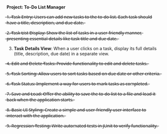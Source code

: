 **Project: To-Do List Manager**

 ̶1̶.̶ ̶*̶*̶T̶a̶s̶k̶ ̶E̶n̶t̶r̶y̶*̶*̶:̶ ̶U̶s̶e̶r̶s̶ ̶c̶a̶n̶ ̶a̶d̶d̶ ̶n̶e̶w̶ ̶t̶a̶s̶k̶s̶ ̶t̶o̶ ̶t̶h̶e̶ ̶t̶o̶-̶d̶o̶ ̶l̶i̶s̶t̶.̶ ̶E̶a̶c̶h̶ ̶t̶a̶s̶k̶ ̶s̶h̶o̶u̶l̶d̶ ̶h̶a̶v̶e̶ ̶a̶ ̶t̶i̶t̶l̶e̶,̶ ̶d̶e̶s̶c̶r̶i̶p̶t̶i̶o̶n̶,̶ ̶a̶n̶d̶ ̶d̶u̶e̶ ̶d̶a̶t̶e̶.̶

 ̶2̶.̶ ̶*̶*̶T̶a̶s̶k̶ ̶L̶i̶s̶t̶ ̶D̶i̶s̶p̶l̶a̶y̶*̶*̶:̶ ̶S̶h̶o̶w̶ ̶t̶h̶e̶ ̶l̶i̶s̶t̶ ̶o̶f̶ ̶t̶a̶s̶k̶s̶ ̶i̶n̶ ̶a̶ ̶u̶s̶e̶r̶-̶f̶r̶i̶e̶n̶d̶l̶y̶ ̶m̶a̶n̶n̶e̶r̶,̶ ̶p̶r̶e̶s̶e̶n̶t̶i̶n̶g̶ ̶e̶s̶s̶e̶n̶t̶i̶a̶l̶ ̶d̶e̶t̶a̶i̶l̶s̶ ̶l̶i̶k̶e̶ ̶t̶a̶s̶k̶ ̶t̶i̶t̶l̶e̶
̶a̶n̶d̶ ̶d̶u̶e̶ ̶d̶a̶t̶e̶.̶

3. **Task Details View**: When a user clicks on a task, display its full details (title, description, due date) in a
separate view.

 ̶4̶.̶ ̶*̶*̶E̶d̶i̶t̶ ̶a̶n̶d̶ ̶D̶e̶l̶e̶t̶e̶ ̶T̶a̶s̶k̶s̶*̶*̶:̶ ̶P̶r̶o̶v̶i̶d̶e̶ ̶f̶u̶n̶c̶t̶i̶o̶n̶a̶l̶i̶t̶y̶ ̶t̶o̶ ̶e̶d̶i̶t̶ ̶a̶n̶d̶ ̶d̶e̶l̶e̶t̶e̶ ̶t̶a̶s̶k̶s̶.̶

 ̶5̶.̶ ̶*̶*̶T̶a̶s̶k̶ ̶S̶o̶r̶t̶i̶n̶g̶*̶*̶:̶ ̶A̶l̶l̶o̶w̶ ̶u̶s̶e̶r̶s̶ ̶t̶o̶ ̶s̶o̶r̶t̶ ̶t̶a̶s̶k̶s̶ ̶b̶a̶s̶e̶d̶ ̶o̶n̶ ̶d̶u̶e̶ ̶d̶a̶t̶e̶ ̶o̶r̶ ̶o̶t̶h̶e̶r̶ ̶c̶r̶i̶t̶e̶r̶i̶a̶.̶

 ̶6̶.̶ ̶*̶*̶T̶a̶s̶k̶ ̶S̶t̶a̶t̶u̶s̶*̶*̶:̶ ̶I̶m̶p̶l̶e̶m̶e̶n̶t̶ ̶a̶ ̶w̶a̶y̶ ̶f̶o̶r̶ ̶u̶s̶e̶r̶s̶ ̶t̶o̶ ̶m̶a̶r̶k̶ ̶t̶a̶s̶k̶s̶ ̶a̶s̶ ̶c̶o̶m̶p̶l̶e̶t̶e̶d̶.̶

 ̶7̶.̶ ̶*̶*̶S̶a̶v̶e̶ ̶a̶n̶d̶ ̶L̶o̶a̶d̶*̶*̶:̶ ̶O̶f̶f̶e̶r̶ ̶t̶h̶e̶ ̶a̶b̶i̶l̶i̶t̶y̶ ̶t̶o̶ ̶s̶a̶v̶e̶ ̶t̶h̶e̶ ̶t̶o̶-̶d̶o̶ ̶l̶i̶s̶t̶ ̶t̶o̶ ̶a̶ ̶f̶i̶l̶e̶ ̶a̶n̶d̶ ̶l̶o̶a̶d̶ ̶i̶t̶ ̶b̶a̶c̶k̶ ̶w̶h̶e̶n̶ ̶t̶h̶e̶ ̶a̶p̶p̶l̶i̶c̶a̶t̶i̶o̶n̶ ̶s̶t̶a̶r̶t̶s̶.̶

 ̶8̶.̶ ̶*̶*̶B̶a̶s̶i̶c̶ ̶U̶I̶ ̶S̶t̶y̶l̶i̶n̶g̶*̶*̶:̶ ̶C̶r̶e̶a̶t̶e̶ ̶a̶ ̶s̶i̶m̶p̶l̶e̶ ̶a̶n̶d̶ ̶u̶s̶e̶r̶-̶f̶r̶i̶e̶n̶d̶l̶y̶ ̶u̶s̶e̶r̶ ̶i̶n̶t̶e̶r̶f̶a̶c̶e̶ ̶t̶o̶ ̶i̶n̶t̶e̶r̶a̶c̶t̶ ̶w̶i̶t̶h̶ ̶t̶h̶e̶ ̶a̶p̶p̶l̶i̶c̶a̶t̶i̶o̶n̶.̶
 
 ̶9̶.̶ ̶*̶*̶R̶e̶g̶r̶e̶s̶s̶i̶o̶n̶ ̶T̶e̶s̶t̶i̶n̶g̶*̶*̶:̶ ̶W̶r̶i̶t̶e̶ ̶a̶u̶t̶o̶m̶a̶t̶e̶d̶ ̶t̶e̶s̶t̶s̶ ̶i̶n̶ ̶J̶U̶n̶i̶t̶ ̶t̶o̶ ̶v̶e̶r̶i̶f̶y̶ ̶f̶u̶n̶c̶t̶i̶o̶n̶a̶l̶i̶t̶y̶.̶
 